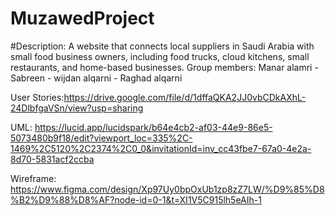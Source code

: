 # MuzawedProject
#Description: A website that connects local suppliers in Saudi Arabia with small food business owners, including food trucks, cloud kitchens, small restaurants, and home-based businesses.
Group members: Manar alamri - Sabreen - wijdan alqarni - Raghad alqarni


User Stories:https://drive.google.com/file/d/1dffaQKA2JJ0vbCDkAXhL-24DlbfgaVSn/view?usp=sharing

UML: https://lucid.app/lucidspark/b64e4cb2-af03-44e9-86e5-5073480b9f18/edit?viewport_loc=335%2C-1469%2C5120%2C2374%2C0_0&invitationId=inv_cc43fbe7-67a0-4e2a-8d70-5831acf2ccba

Wireframe: https://www.figma.com/design/Xp97Uy0bpOxUb1zp8zZ7LW/%D9%85%D8%B2%D9%88%D8%AF?node-id=0-1&t=XI1V5C915lh5eAIh-1
